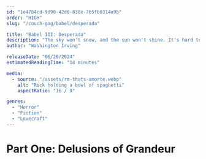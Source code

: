 ```yaml
---
id: "1e47b4cd-9d90-42d0-838e-7b5fb0314a9b"
order: "HIGH"
slug: "/couch-gag/babel/desperada"

title: "Babel III: Desperada"
description: "The sky won't snow, and the sun won't shine. It's hard to tell the night time from the day."
author: "Washington Irving"

releaseDate: "06/26/2024"
estimatedReadingTime: "14 minutes"

media:
  - source: "/assets/rm-thats-amorte.webp"
    alt: "Rick holding a bowl of spaghetti"
    aspectRatio: "16 / 9"

genres:
  - "Horror"
  - "Fiction"
  - "Lovecraft"
---
```


# Part One: Delusions of Grandeur
